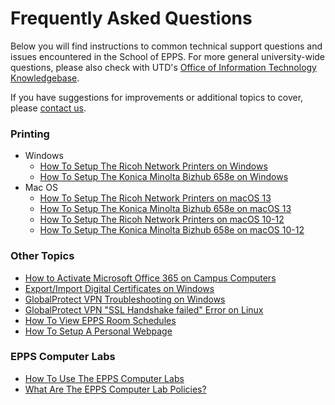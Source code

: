 Frequently Asked Questions
==========================

Below you will find instructions to common technical support questions and issues encountered in the School of EPPS. For more general university-wide questions, please also check with UTD's [Office of Information Technology Knowledgebase](https://atlas.utdallas.edu/TDClient/30/Portal/KB/).

If you have suggestions for improvements or additional topics to cover, please [contact us](contact.html).

### Printing

-   Windows
    -   [How To Setup The Ricoh Network Printers on Windows](faq/netprinters-windows.html)
    -   [How To Setup The Konica Minolta Bizhub 658e on Windows](faq/konica-bizhub.html)
    <!-- -   [How To Setup “Locked Print” On The Ricoh Network Printers on Windows](faq/setup-locked-print.html) -->
-   Mac OS
    -   [How To Setup The Ricoh Network Printers on macOS 13](faq/netprinters-macos.html)
    -   [How To Setup The Konica Minolta Bizhub 658e on macOS 13](faq/konica-bizhub-macos.html)
    -   [How To Setup The Ricoh Network Printers on macOS 10-12](faq/netprinters-macos-older-versions.html)
    -   [How To Setup The Konica Minolta Bizhub 658e on macOS 10-12](faq/konica-bizhub-macos-older-versions.html)
    <!-- -   [How To Setup “Locked Print” On The Ricoh Network Printers on macOS](faq/setup-locked-print.html#macos) -->



### Other Topics

*   [How to Activate Microsoft Office 365 on Campus Computers](faq/activate-o365-windows.html)
*   [Export/Import Digital Certificates on Windows](faq/import-export-cert-windows.html)
*   [GlobalProtect VPN Troubleshooting on Windows](faq/troubleshoot-globalconnect-windows.html)
*   [GlobalProtect VPN "SSL Handshake failed" Error on Linux](faq/vpn-ssl-handshake-error.html)
*   [How To View EPPS Room Schedules](faq/view-room-calendars.html)
*   [How To Setup A Personal Webpage](faq/personal-webpage.html)

### EPPS Computer Labs

*   [How To Use The EPPS Computer Labs](faq/use-epps-computer-labs.html)
*   [What Are The EPPS Computer Lab Policies?](faq/epps-computer-lab-policies.html)
